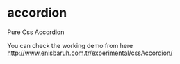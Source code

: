 accordion
=========

Pure Css Accordion

You can check the working demo from here
http://www.enisbaruh.com.tr/experimental/cssAccordion/
